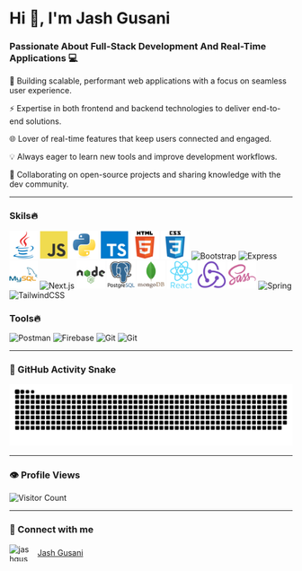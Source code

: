 <h1 align="left">Hi 👋, I'm Jash Gusani</h1>
<h3 align="left">Passionate About Full-Stack Development And Real-Time Applications 💻</h3>
<p>🚀 Building scalable, performant web applications with a focus on seamless user experience.</p>
<p>⚡ Expertise in both frontend and backend technologies to deliver end-to-end solutions.</p>
<p>🌐 Lover of real-time features that keep users connected and engaged.</p>
<p>💡 Always eager to learn new tools and improve development workflows.</p>
<p>🤝 Collaborating on open-source projects and sharing knowledge with the dev community.</p>

---

### Skils🔥

<p align="left"> <img src="https://raw.githubusercontent.com/devicons/devicon/master/icons/java/java-original.svg" alt="Java" width="50" height="50"/> <img src="https://raw.githubusercontent.com/devicons/devicon/master/icons/javascript/javascript-original.svg" alt="JavaScript" width="50" height="50"/> <img src="https://raw.githubusercontent.com/devicons/devicon/master/icons/python/python-original.svg" alt="Python" width="50" height="50"/> <img src="https://raw.githubusercontent.com/devicons/devicon/master/icons/typescript/typescript-original.svg" alt="TypeScript" width="50" height="50"/> <img src="https://raw.githubusercontent.com/devicons/devicon/master/icons/html5/html5-original-wordmark.svg" alt="HTML" width="50" height="50"/> <img src="https://raw.githubusercontent.com/devicons/devicon/master/icons/css3/css3-original-wordmark.svg" alt="CSS" width="50" height="50"/> 
 <img src="https://camo.githubusercontent.com/ecd695fb1ffadab6633f9fcdffaeebc58f3cca722260f0dec7dc607bd9d0e740/68747470733a2f2f676574626f6f7473747261702e636f6d2f646f63732f352e322f6173736574732f6272616e642f626f6f7473747261702d6c6f676f2d736861646f772e706e67" alt="Bootstrap" width="50" height="50"/> <img src="https://upload.wikimedia.org/wikipedia/commons/7/7e/Express_Clothing_Logo.SVG" alt="Express" width="50" height="50"/>
<img src="https://raw.githubusercontent.com/devicons/devicon/master/icons/mysql/mysql-original-wordmark.svg" alt="MySQL" width="50" height="50"/> <img src="https://logowik.com/content/uploads/images/nextjs2106.logowik.com.webp" alt="Next.js" width="50" height="50"/> <img src="https://raw.githubusercontent.com/devicons/devicon/master/icons/nodejs/nodejs-original-wordmark.svg" alt="Node.js" width="50" height="50"/> <img src="https://raw.githubusercontent.com/devicons/devicon/master/icons/postgresql/postgresql-original-wordmark.svg" alt="PostgreSQL" width="50" height="50"/>
<img src="https://raw.githubusercontent.com/devicons/devicon/master/icons/mongodb/mongodb-original-wordmark.svg" alt="MongoDB" width="50" height="50"/> <img src="https://raw.githubusercontent.com/devicons/devicon/master/icons/react/react-original-wordmark.svg" alt="React" width="50" height="50"/> <img src="https://raw.githubusercontent.com/devicons/devicon/master/icons/redux/redux-original.svg" alt="Redux" width="50" height="50"/> <img src="https://raw.githubusercontent.com/devicons/devicon/master/icons/sass/sass-original.svg" alt="Sass" width="50" height="50"/> <img src="https://www.vectorlogo.zone/logos/springio/springio-icon.svg" alt="Spring" width="50" height="50"/> <img src="https://www.vectorlogo.zone/logos/tailwindcss/tailwindcss-icon.svg" alt="TailwindCSS" width="50" height="50"/>
</p>


### Tools🔥 
<p align="left"> <img src="https://www.vectorlogo.zone/logos/getpostman/getpostman-icon.svg" alt="Postman" width="50" height="50"/>  <img src="https://www.vectorlogo.zone/logos/firebase/firebase-icon.svg" alt="Firebase" width="50" height="50"/> <img src="https://www.vectorlogo.zone/logos/git-scm/git-scm-icon.svg" alt="Git" width="50" height="50"/> <img src="https://static-00.iconduck.com/assets.00/vercel-icon-512x449-3422jidz.png" alt="Git" width="50" height="50"/>  </p>

--- 
### 🐍 GitHub Activity Snake

<p align="center">
  <picture>
    <source media="(prefers-color-scheme: dark)" srcset="https://raw.githubusercontent.com/Jashgusani123/Jashgusani123/output/github-snake-dark.svg" />
    <source media="(prefers-color-scheme: light)" srcset="https://raw.githubusercontent.com/Jashgusani123/Jashgusani123/output/github-snake.svg" />
    <img alt="github-snake" src="https://raw.githubusercontent.com/Jashgusani123/Jashgusani123/output/github-snake.svg" />
  </picture>
</p>

---

### 👁️ Profile Views

<p align="left">
  <img src="https://profile-counter.glitch.me/Jashgusani123/count.svg?" alt="Visitor Count" />
</p>

---


### 🔗 Connect with me


<div align="left" style="display: flex; align-items: center; gap: 10px;">
  <img src="https://raw.githubusercontent.com/rahuldkjain/github-profile-readme-generator/master/src/images/icons/Social/linked-in-alt.svg" alt="jashgusani91" height="30" width="40" />
  <a href="https://linkedin.com/in/jashgusani91" target="_blank" class="text-decoration: none">Jash Gusani</a>
</div>



